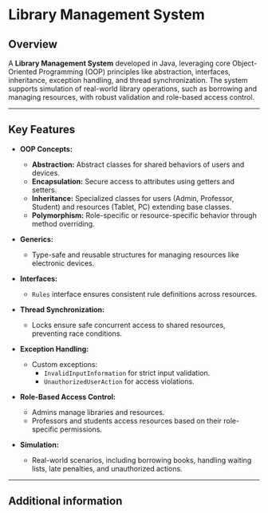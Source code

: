 # Library Management System

## Overview
A **Library Management System** developed in Java, leveraging core Object-Oriented Programming (OOP) principles like abstraction, interfaces, inheritance, exception handling, and thread synchronization. The system supports simulation of real-world library operations, such as borrowing and managing resources, with robust validation and role-based access control.

---

## Key Features
- **OOP Concepts:**
  - **Abstraction:** Abstract classes for shared behaviors of users and devices.
  - **Encapsulation:** Secure access to attributes using getters and setters.
  - **Inheritance:** Specialized classes for users (Admin, Professor, Student) and resources (Tablet, PC) extending base classes.
  - **Polymorphism:** Role-specific or resource-specific behavior through method overriding.

- **Generics:**
  - Type-safe and reusable structures for managing resources like electronic devices.

- **Interfaces:**
  - `Rules` interface ensures consistent rule definitions across resources.

- **Thread Synchronization:**
  - Locks ensure safe concurrent access to shared resources, preventing race conditions.

- **Exception Handling:**
  - Custom exceptions:
    - `InvalidInputInformation` for strict input validation.
    - `UnauthorizedUserAction` for access violations.

- **Role-Based Access Control:**
  - Admins manage libraries and resources.
  - Professors and students access resources based on their role-specific permissions.

- **Simulation:**
  - Real-world scenarios, including borrowing books, handling waiting lists, late penalties, and unauthorized actions.
---

## Additional information 







